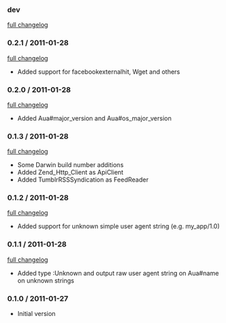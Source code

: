### dev

[full changelog](http://github.com/yolk/aua/compare/v0.2.1...master)

### 0.2.1 / 2011-01-28

[full changelog](http://github.com/yolk/aua/compare/v0.2.0...v0.2.1)

* Added support for facebookexternalhit, Wget and others

### 0.2.0 / 2011-01-28

[full changelog](http://github.com/yolk/aua/compare/v0.1.3...v0.2.0)

* Added Aua#major_version and Aua#os_major_version

### 0.1.3 / 2011-01-28

[full changelog](http://github.com/yolk/aua/compare/v0.1.2...v0.1.3)

* Some Darwin build number additions
* Added Zend_Http_Client as ApiClient
* Added TumblrRSSSyndication as FeedReader

### 0.1.2 / 2011-01-28

[full changelog](http://github.com/yolk/aua/compare/v0.1.1...v0.1.2)

* Added support for unknown simple user agent string (e.g. my_app/1.0)

### 0.1.1 / 2011-01-28

[full changelog](http://github.com/yolk/aua/compare/v0.1.0...v0.1.1)

* Added type :Unknown and output raw user agent string on Aua#name on unknown strings

### 0.1.0 / 2011-01-27

* Initial version